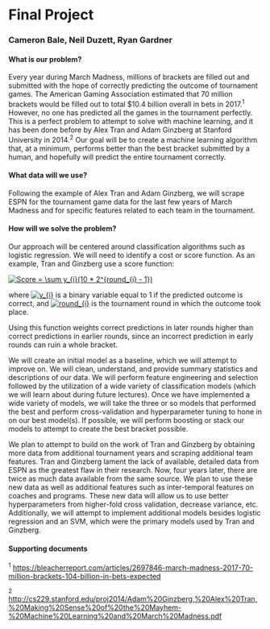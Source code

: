 # Final Project
### Cameron Bale, Neil Duzett, Ryan Gardner

#### What is our problem?
Every year during March Madness, millions of brackets are filled out and submitted with the hope of correctly predicting the outcome of tournament games. The American Gaming Association estimated that 70 million brackets would be filled out to total $10.4 billion overall in bets in 2017.<sup>1</sup> However, no one has predicted all the games in the tournament perfectly. This is a perfect problem to attempt to solve with machine learning, and it has been done before by Alex Tran and Adam Ginzberg at Stanford University in 2014.<sup>2</sup> Our goal will be to create a machine learning algorithm that, at a minimum, performs better than the best bracket submitted by a human, and hopefully will predict the entire tournament correctly.

#### What data will we use?
Following the example of Alex Tran and Adam Ginzberg, we will scrape ESPN for the tournament game data for the last few years of March Madness and for specific features related to each team in the tournament.

#### How will we solve the problem?
Our approach will be centered around classification algorithms such as logistic regression. We will need to identify a cost or score function. As an example, Tran and Ginzberg use a score function:

<a href="https://www.codecogs.com/eqnedit.php?latex=Score&space;=&space;\sum&space;y_{i}(10&space;*&space;2^{round_{i}&space;-&space;1})" target="_blank"><img src="https://latex.codecogs.com/gif.latex?Score&space;=&space;\sum&space;y_{i}(10&space;*&space;2^{round_{i}&space;-&space;1})" title="Score = \sum y_{i}(10 * 2^{round_{i} - 1})" /></a>

where <a href="https://www.codecogs.com/eqnedit.php?latex=y_{i}" target="_blank"><img src="https://latex.codecogs.com/gif.latex?y_{i}" title="y_{i}" /></a> is a binary variable equal to 1 if the predicted outcome is correct, and <a href="https://www.codecogs.com/eqnedit.php?latex=round_{i}" target="_blank"><img src="https://latex.codecogs.com/gif.latex?round_{i}" title="round_{i}" /></a> is the tournament round in which the outcome took place.

Using this function weights correct predictions in later rounds higher than correct predictions in earlier rounds, since an incorrect prediction in early rounds can ruin a whole bracket.

We will create an initial model as a baseline, which we will attempt to improve on. We will clean, understand, and provide summary statistics and descriptions of our data. We will perform feature engineering and selection followed by the utilization of a wide variety of classification models (which we will learn about during future lectures). Once we have implemented a wide variety of models, we will take the three or so models that performed the best and perform cross-validation and hyperparameter tuning to hone in on our best model(s). If possible, we will perform boosting or stack our models to attempt to create the best bracket possible.

We plan to attempt to build on the work of Tran and Ginzberg by obtaining more data from additional tournament years and scraping additional team features. Tran and Ginzberg lament the lack of available, detailed data from ESPN as the greatest flaw in their research. Now, four years later, there are twice as much data available from the same source. We plan to use these new data as well as additional features such as inter-temporal features on coaches and programs. These new data will allow us to use better hyperparameters from higher-fold cross validation, decrease variance, etc. Additionally, we will attempt to implement additional models besides logistic regression and an SVM, which were the primary models used by Tran and Ginzberg.

#### Supporting documents

<sup>1</sup> https://bleacherreport.com/articles/2697846-march-madness-2017-70-million-brackets-104-billion-in-bets-expected

<sup>2</sup> http://cs229.stanford.edu/proj2014/Adam%20Ginzberg,%20Alex%20Tran,%20Making%20Sense%20of%20the%20Mayhem-%20Machine%20Learning%20and%20March%20Madness.pdf
